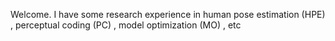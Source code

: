 Welcome.
I have some research experience in human pose estimation (HPE) , perceptual coding (PC) , model optimization (MO) , etc
